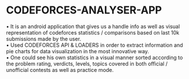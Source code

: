 # CODEFORCES-ANALYSER-APP
• It is an android application that gives us a handle info as well as visual representation of codeforces statistics / comparisons based on last 10k submissions made by the user.<br />• Used CODEFORCES API & LOADERS in order to extract information and pie charts for data visualization in the most innovative way. <br />• One could see his own statistics in a visual manner sorted according to the problem rating, verdicts, levels, topics covered in both official / unofficial contests as well as practice mode.
